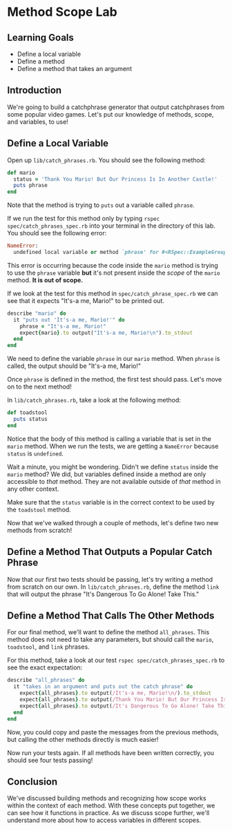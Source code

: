 # Method Scope Lab

## Learning Goals

- Define a local variable
- Define a method
- Define a method that takes an argument

## Introduction

We're going to build a catchphrase generator that output catchphrases from
some popular video games. Let's put our knowledge of methods, scope, and
variables, to use!

## Define a Local Variable

Open up `lib/catch_phrases.rb`. You should see the following method:

```ruby
def mario
  status = 'Thank You Mario! But Our Princess Is In Another Castle!'
  puts phrase
end
```

Note that the method is trying to `puts` out a variable called `phrase`.

If we run the test for this method only by typing `rspec spec/catch_phrases_spec.rb`
into your terminal in the directory of this lab. You should see the following
error:

```ruby
NameError:
  undefined local variable or method `phrase' for #<RSpec::ExampleGroups::CatchPhrasesRb:0x007fa5eb399b88>
```

This error is occurring because the code inside the `mario` method is trying to
use the `phrase` variable **but** it's not present inside the _scope_ of the
`mario` method. **It is out of scope.**

If we look at the test for this method in `spec/catch_phrase_spec.rb` we can see
that it expects "It's-a me, Mario!" to be printed out.

```ruby
describe "mario" do
  it "puts out 'It's-a me, Mario!'" do
    phrase = "It's-a me, Mario!"
    expect{mario}.to output("It's-a me, Mario!\n").to_stdout
  end
end
```

We need to define the variable `phrase` in our `mario` method. When `phrase` is
called, the output should be "It's-a me, Mario!"

Once `phrase` is defined in the method, the first test should pass. Let's move
on to the next method!

In `lib/catch_phrases.rb`, take a look at the following method:

```ruby
def toadstool
  puts status
end
```

Notice that the body of this method is calling a variable that is set in the
`mario` method. When we run the tests, we are getting a `NameError` because
`status` is `undefined`.

Wait a minute, you might be wondering. Didn't we define `status` inside the
`mario` method? We did, but variables defined inside a method are only
accessible to _that_ method. They are not available outside of _that_ method in any
other context.

Make sure that the `status` variable is in the correct context to be used by the
`toadstool` method.

Now that we've walked through a couple of methods, let's define two new methods
from scratch!

## Define a Method That Outputs a Popular Catch Phrase

Now that our first two tests should be passing, let's try writing a method from
scratch on our own. In `lib/catch_phrases.rb`, define the method `link` that
will output the phrase "It's Dangerous To Go Alone! Take This."

## Define a Method That Calls The Other Methods

For our final method, we'll want to define the method `all_phrases`. This method
does not need to take any parameters, but should call the `mario`, `toadstool`,
and `link` phrases.

For this method, take a look at our test `rspec spec/catch_phrases_spec.rb`
to see the exact expectation:

```ruby
describe "all_phrases" do
  it "takes in an argument and puts out the catch phrase" do
    expect{all_phrases}.to output(/It's-a me, Mario!\n/).to_stdout
    expect{all_phrases}.to output(/Thank You Mario! But Our Princess Is In Another Castle!\n/).to_stdout
    expect{all_phrases}.to output(/It's Dangerous To Go Alone! Take This.\n/).to_stdout
  end
end
```

Now, you could copy and paste the messages from the previous methods, but
calling the other methods directly is much easier!

Now run your tests again. If all methods have been written correctly, you should
see four tests passing!

## Conclusion

We've discussed building methods and recognizing how scope works within the
context of each method. With these concepts put together, we can see how it
functions in practice. As we discuss scope further, we'll understand more about
how to access variables in different scopes.
